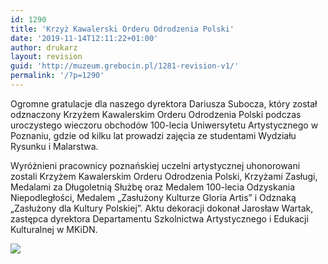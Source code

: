 ```yaml
---
id: 1290
title: 'Krzyż Kawalerski Orderu Odrodzenia Polski'
date: '2019-11-14T12:11:22+01:00'
author: drukarz
layout: revision
guid: 'http://muzeum.grebocin.pl/1281-revision-v1/'
permalink: '/?p=1290'
---
```


<div class="_5pbx userContent _3576" data-ft="{"tn":"K"}" data-testid="post_message" id="js_9d7">Ogromne gratulacje dla naszego dyrektora Dariusza Subocza, który został odznaczony Krzyżem Kawalerskim Orderu Odrodzenia Polski podczas uroczystego wieczoru obchodów 100-lecia Uniwersytetu Artystycznego w Poznaniu, gdzie od kilku lat prowadzi zajęcia ze studentami Wydziału Rysunku i Malarstwa.

Wyróżnieni pracownicy poznańskiej uczelni artystycznej uhonorowani zostali Krzyżem Kawalerskim Orderu Odrodzenia Polski, Krzyżami Zasługi, Medalami za Długoletnią Służbę oraz Medalem 100-lecia Odzyskania Niepodległości, Medalem „Zasłużony Kulturze Gloria Artis” i Odznaką „Zasłużony dla Kultury Polskiej”. Aktu dekoracji dokonał Jarosław Wartak, zastępca dyrektora Departamentu Szkolnictwa Artystycznego i Edukacji Kulturalnej w MKiDN.

![](http://muzeum.grebocin.pl/wp-content/uploads/2019/11/3_249-1024x683.jpg)

</div>